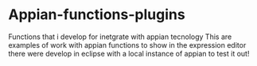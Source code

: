 # Appian-functions-plugins
Functions that i develop for inetgrate with appian tecnology
This are examples of work with appian  functions to show in the expression editor  there were develop in eclipse with a local instance of appian to test it out!
